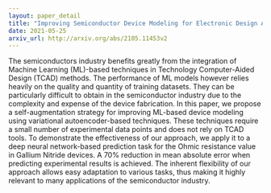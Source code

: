 ```yaml
---
layout: paper_detail
title: "Improving Semiconductor Device Modeling for Electronic Design Automation by Machine Learning Techniques"
date: 2021-05-25
arxiv_url: http://arxiv.org/abs/2105.11453v2
---
```


The semiconductors industry benefits greatly from the integration of Machine Learning (ML)-based techniques in Technology Computer-Aided Design (TCAD) methods. The performance of ML models however relies heavily on the quality and quantity of training datasets. They can be particularly difficult to obtain in the semiconductor industry due to the complexity and expense of the device fabrication. In this paper, we propose a self-augmentation strategy for improving ML-based device modeling using variational autoencoder-based techniques. These techniques require a small number of experimental data points and does not rely on TCAD tools. To demonstrate the effectiveness of our approach, we apply it to a deep neural network-based prediction task for the Ohmic resistance value in Gallium Nitride devices. A 70% reduction in mean absolute error when predicting experimental results is achieved. The inherent flexibility of our approach allows easy adaptation to various tasks, thus making it highly relevant to many applications of the semiconductor industry.
